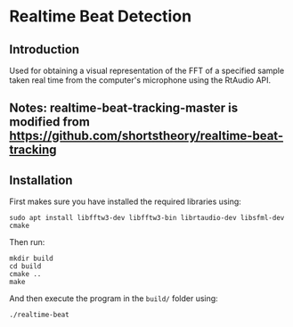 # Realtime Beat Detection

## Introduction

Used for obtaining a visual representation of the FFT of a specified sample taken real time from the computer's microphone using the RtAudio API.

## Notes: realtime-beat-tracking-master is modified from https://github.com/shortstheory/realtime-beat-tracking


## Installation

First makes sure you have installed the required libraries using:

```
sudo apt install libfftw3-dev libfftw3-bin librtaudio-dev libsfml-dev cmake
```

Then run:

```
mkdir build
cd build
cmake ..
make
```

And then execute the program in the ```build/``` folder using:

```
./realtime-beat
```
